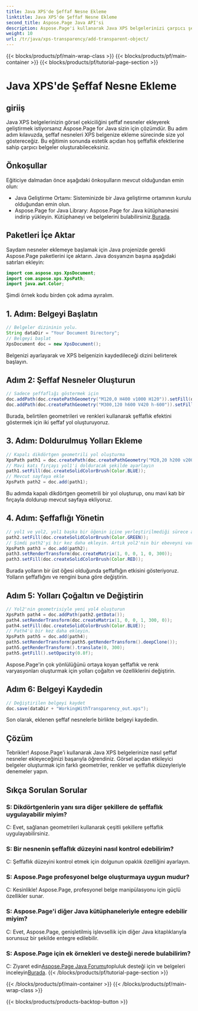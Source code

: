 ```yaml
---
title: Java XPS'de Şeffaf Nesne Ekleme
linktitle: Java XPS'de Şeffaf Nesne Ekleme
second_title: Aspose.Page Java API'si
description: Aspose.Page'i kullanarak Java XPS belgelerinizi çarpıcı şeffaflık efektleriyle geliştirin. Saydam nesneler eklemek için adım adım kılavuzumuzu izleyin.
weight: 10
url: /tr/java/xps-transparency/add-transparent-object/
---
```


{{< blocks/products/pf/main-wrap-class >}}
{{< blocks/products/pf/main-container >}}
{{< blocks/products/pf/tutorial-page-section >}}

# Java XPS'de Şeffaf Nesne Ekleme

## giriiş
Java XPS belgelerinizin görsel çekiciliğini şeffaf nesneler ekleyerek geliştirmek istiyorsanız Aspose.Page for Java sizin için çözümdür. Bu adım adım kılavuzda, şeffaf nesneleri XPS belgenize ekleme sürecinde size yol göstereceğiz. Bu eğitimin sonunda estetik açıdan hoş şeffaflık efektlerine sahip çarpıcı belgeler oluşturabileceksiniz.
## Önkoşullar
Eğiticiye dalmadan önce aşağıdaki önkoşulların mevcut olduğundan emin olun:
- Java Geliştirme Ortamı: Sisteminizde bir Java geliştirme ortamının kurulu olduğundan emin olun.
-  Aspose.Page for Java Library: Aspose.Page for Java kütüphanesini indirip yükleyin. Kütüphaneyi ve belgelerini bulabilirsiniz.[Burada](https://releases.aspose.com/page/java/).
## Paketleri İçe Aktar
Saydam nesneler eklemeye başlamak için Java projenizde gerekli Aspose.Page paketlerini içe aktarın. Java dosyanızın başına aşağıdaki satırları ekleyin:
```java
import com.aspose.xps.XpsDocument;
import com.aspose.xps.XpsPath;
import java.awt.Color;
```
Şimdi örnek kodu birden çok adıma ayıralım.
## 1. Adım: Belgeyi Başlatın
```java
// Belgeler dizininin yolu.
String dataDir = "Your Document Directory";
// Belgeyi başlat
XpsDocument doc = new XpsDocument();
```
Belgenizi ayarlayarak ve XPS belgenizin kaydedileceği dizini belirterek başlayın.
## Adım 2: Şeffaf Nesneler Oluşturun
```java
// Sadece şeffaflığı göstermek için
doc.addPath(doc.createPathGeometry("M120,0 H400 v1000 H120")).setFill(doc.createSolidColorBrush(Color.GRAY));
doc.addPath(doc.createPathGeometry("M300,120 h600 V420 h-600")).setFill(doc.createSolidColorBrush(Color.GRAY));
```
Burada, belirtilen geometrileri ve renkleri kullanarak şeffaflık efektini göstermek için iki şeffaf yol oluşturuyoruz.
## 3. Adım: Doldurulmuş Yolları Ekleme
```java
// Kapalı dikdörtgen geometrili yol oluşturma
XpsPath path1 = doc.createPath(doc.createPathGeometry("M20,20 h200 v200 h-200 z"));
// Mavi katı fırçayı yol1'i dolduracak şekilde ayarlayın
path1.setFill(doc.createSolidColorBrush(Color.BLUE));
// Mevcut sayfaya ekle
XpsPath path2 = doc.add(path1);
```
Bu adımda kapalı dikdörtgen geometrili bir yol oluşturup, onu mavi katı bir fırçayla doldurup mevcut sayfaya ekliyoruz.
## 4. Adım: Şeffaflığı Yönetin
```java
// yol1 ve yol2, yol1 başka bir öğenin içine yerleştirilmediği sürece aynıdır
path2.setFill(doc.createSolidColorBrush(Color.GREEN));
// Şimdi path2'yi bir kez daha ekleyin. Artık yol2'nin bir ebeveyni var, dolayısıyla yol3, yol2 ile aynı olmayacak.
XpsPath path3 = doc.add(path2);
path3.setRenderTransform(doc.createMatrix(1, 0, 0, 1, 0, 300));
path3.setFill(doc.createSolidColorBrush(Color.RED));
```
Burada yolların bir üst öğesi olduğunda şeffaflığın etkisini gösteriyoruz. Yolların şeffaflığını ve rengini buna göre değiştirin.
## Adım 5: Yolları Çoğaltın ve Değiştirin
```java
// Yol2'nin geometrisiyle yeni yol4 oluşturun
XpsPath path4 = doc.addPath(path2.getData());
path4.setRenderTransform(doc.createMatrix(1, 0, 0, 1, 300, 0));
path4.setFill(doc.createSolidColorBrush(Color.BLUE));
// Path4'ü bir kez daha ekleyin.
XpsPath path5 = doc.add(path4);
path5.setRenderTransform(path5.getRenderTransform().deepClone());
path5.getRenderTransform().translate(0, 300);
path5.getFill().setOpacity(0.8f);
```
Aspose.Page'in çok yönlülüğünü ortaya koyan şeffaflık ve renk varyasyonları oluşturmak için yolları çoğaltın ve özelliklerini değiştirin.
## Adım 6: Belgeyi Kaydedin
```java
// Değiştirilen belgeyi kaydet
doc.save(dataDir + "WorkingWithTransparency_out.xps");
```
Son olarak, eklenen şeffaf nesnelerle birlikte belgeyi kaydedin.
## Çözüm
Tebrikler! Aspose.Page'i kullanarak Java XPS belgelerinize nasıl şeffaf nesneler ekleyeceğinizi başarıyla öğrendiniz. Görsel açıdan etkileyici belgeler oluşturmak için farklı geometriler, renkler ve şeffaflık düzeyleriyle denemeler yapın.
## Sıkça Sorulan Sorular
### S: Dikdörtgenlerin yanı sıra diğer şekillere de şeffaflık uygulayabilir miyim?
C: Evet, sağlanan geometrileri kullanarak çeşitli şekillere şeffaflık uygulayabilirsiniz.
### S: Bir nesnenin şeffaflık düzeyini nasıl kontrol edebilirim?
C: Şeffaflık düzeyini kontrol etmek için dolgunun opaklık özelliğini ayarlayın.
### S: Aspose.Page profesyonel belge oluşturmaya uygun mudur?
C: Kesinlikle! Aspose.Page, profesyonel belge manipülasyonu için güçlü özellikler sunar.
### S: Aspose.Page'i diğer Java kütüphaneleriyle entegre edebilir miyim?
C: Evet, Aspose.Page, genişletilmiş işlevsellik için diğer Java kitaplıklarıyla sorunsuz bir şekilde entegre edilebilir.
### S: Aspose.Page için ek örnekleri ve desteği nerede bulabilirim?
 C: Ziyaret edin[Aspose.Page Java Forumu](https://forum.aspose.com/c/page/39)topluluk desteği için ve belgeleri inceleyin[Burada](https://reference.aspose.com/page/java/).
{{< /blocks/products/pf/tutorial-page-section >}}

{{< /blocks/products/pf/main-container >}}
{{< /blocks/products/pf/main-wrap-class >}}

{{< blocks/products/products-backtop-button >}}
